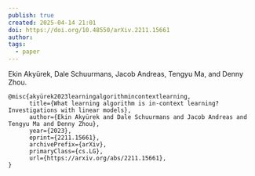 ```yaml
---
publish: true
created: 2025-04-14 21:01
doi: https://doi.org/10.48550/arXiv.2211.15661
author: 
tags:
  - paper
---
```


Ekin Akyürek, Dale Schuurmans, Jacob Andreas, Tengyu Ma, and Denny Zhou.

```
@misc{akyürek2023learningalgorithmincontextlearning,
      title={What learning algorithm is in-context learning? Investigations with linear models}, 
      author={Ekin Akyürek and Dale Schuurmans and Jacob Andreas and Tengyu Ma and Denny Zhou},
      year={2023},
      eprint={2211.15661},
      archivePrefix={arXiv},
      primaryClass={cs.LG},
      url={https://arxiv.org/abs/2211.15661}, 
}
```